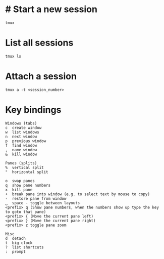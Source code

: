 # # Start a new session
```shell
tmux
```

# List all sessions
```shell
tmux ls
```

# Attach a session
```shell
tmux a -t <session_number>
```

# Key bindings
```text
Windows (tabs)
c  create window
w  list windows
n  next window
p  previous window
f  find window
,  name window
&  kill window

Panes (splits)
%  vertical split
"  horizontal split

o  swap panes
q  show pane numbers
x  kill pane
+  break pane into window (e.g. to select text by mouse to copy)
-  restore pane from window
⍽  space - toggle between layouts
<prefix> q (Show pane numbers, when the numbers show up type the key to goto that pane)
<prefix> { (Move the current pane left)
<prefix> } (Move the current pane right)
<prefix> z toggle pane zoom

Misc
d  detach
t  big clock
?  list shortcuts
:  prompt
```
